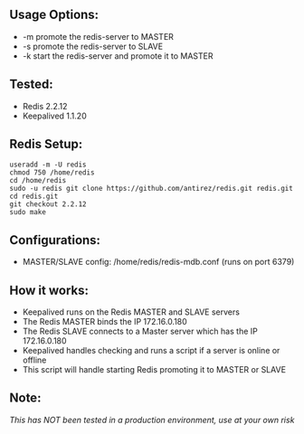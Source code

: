 ## Usage Options:
-   -m    promote the redis-server to MASTER
-   -s    promote the redis-server to SLAVE
-   -k    start the redis-server and promote it to MASTER

## Tested:

- Redis 2.2.12
- Keepalived 1.1.20

## Redis Setup:

    useradd -m -U redis
    chmod 750 /home/redis
    cd /home/redis
    sudo -u redis git clone https://github.com/antirez/redis.git redis.git
    cd redis.git
    git checkout 2.2.12
    sudo make

## Configurations:

- MASTER/SLAVE config: /home/redis/redis-mdb.conf (runs on port 6379)

## How it works:

- Keepalived runs on the Redis MASTER and SLAVE servers
- The Redis MASTER binds the IP 172.16.0.180
- The Redis SLAVE connects to a Master server which has the IP 172.16.0.180
- Keepalived handles checking and runs a script if a server is online or offline
- This script will handle starting Redis promoting it to MASTER or SLAVE

## Note:

*This has NOT been tested in a production environment, use at your own risk*